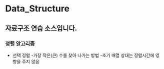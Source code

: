 # Data_Structure
## 자료구조 연습 소스입니다.
### 정렬 알고리즘
* 선택 정렬
-가장 작은(큰) 수를 찾아 나가는 방법
-초기 배열 상태는 정렬시간에 영향을 주지 않음
